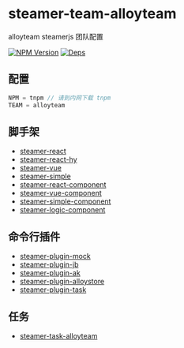 # steamer-team-alloyteam

alloyteam steamerjs 团队配置

[![NPM Version](https://img.shields.io/npm/v/steamer-team-alloyteam.svg?style=flat)](https://www.npmjs.com/package/steamer-team-alloyteam)
[![Deps](https://david-dm.org/steamerjs/steamer-team-alloyteam.svg)](https://david-dm.org/steamerjs/steamer-team-alloyteam)

## 配置

```javascript
NPM = tnpm // 请到内网下载 tnpm
TEAM = alloyteam
```

## 脚手架
* [steamer-react](https://github.com/steamerjs/steamer-react)
* [steamer-react-hy](http://git.code.oa.com/steamer/steamer-react-hy)
* [steamer-vue](https://github.com/steamerjs/steamer-vue)
* [steamer-simple](https://github.com/steamerjs/steamer-simple)
* [steamer-react-component](https://github.com/steamerjs/steamer-react-component)
* [steamer-vue-component](https://github.com/steamerjs/steamer-vue-component)
* [steamer-simple-component](https://github.com/steamerjs/steamer-simple-component)
* [steamer-logic-component](https://github.com/steamerjs/steamer-logic-component)

## 命令行插件
* [steamer-plugin-mock](https://github.com/steamerjs/steamer-plugin-mock)
* [steamer-plugin-jb](https://github.com/steamerjs/steamer-plugin-jb)
* [steamer-plugin-ak](https://github.com/steamerjs/steamer-plugin-ak)
* [steamer-plugin-alloystore](https://github.com/steamerjs/steamer-plugin-alloystore)
* [steamer-plugin-task](https://github.com/steamerjs/steamer-plugin-task)

## 任务
* [steamer-task-alloyteam](https://github.com/steamerjs/steamer-plugin-task)
